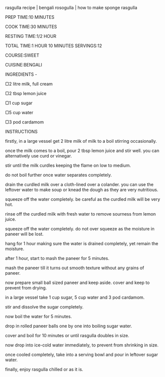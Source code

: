 rasgulla recipe | bengali rosogulla | how to make sponge rasgulla

PREP TIME:10 MINUTES

COOK TIME:30 MINUTES

RESTING TIME:1/2 HOUR

TOTAL TIME:1 HOUR 10 MINUTES SERVINGS:12

COURSE:SWEET

CUISINE:BENGALI

INGREDIENTS -

▢2 litre milk, full cream

▢2 tbsp lemon juice

▢1 cup sugar

▢5 cup water

▢3 pod cardamom

INSTRUCTIONS

firstly, in a large vessel get 2 litre milk of milk to a boil stirring occasionally.

once the milk comes to a boil, pour 2 tbsp lemon juice and stir well. you can alternatively use curd or vinegar.

stir until the milk curdles keeping the flame on low to medium.

do not boil further once water separates completely.

drain the curdled milk over a cloth-lined over a colander. you can use the leftover water to make soup or knead the dough as they are very nutritious.

squeeze off the water completely. be careful as the curdled milk will be very hot.

rinse off the curdled milk with fresh water to remove sourness from lemon juice.

squeeze off the water completely. do not over squeeze as the moisture in paneer will be lost.

hang for 1 hour making sure the water is drained completely, yet remain the moisture.

after 1 hour, start to mash the paneer for 5 minutes.

mash the paneer till it turns out smooth texture without any grains of paneer.

now prepare small ball sized paneer and keep aside. cover and keep to prevent from drying.

in a large vessel take 1 cup sugar, 5 cup water and 3 pod cardamom.

stir and dissolve the sugar completely.

now boil the water for 5 minutes.

drop in rolled paneer balls one by one into boiling sugar water.

cover and boil for 10 minutes or until rasgulla doubles in size.

now drop into ice-cold water immediately, to prevent from shrinking in size.

once cooled completely, take into a serving bowl and pour in leftover sugar water.

finally, enjoy rasgulla chilled or as it is.
